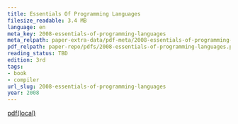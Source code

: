 ```yaml
---
title: Essentials Of Programming Languages
filesize_readable: 3.4 MB
language: en
meta_key: 2008-essentials-of-programming-languages
meta_relpath: paper-extra-data/pdf-meta/2008-essentials-of-programming-languages.yaml
pdf_relpath: paper-repo/pdfs/2008-essentials-of-programming-languages.pdf
reading_status: TBD
edition: 3rd
tags:
- book
- compiler
url_slug: 2008-essentials-of-programming-languages
year: 2008
---
```


[pdf(local)](../../paper-repo/pdfs/2008-essentials-of-programming-languages.pdf)
